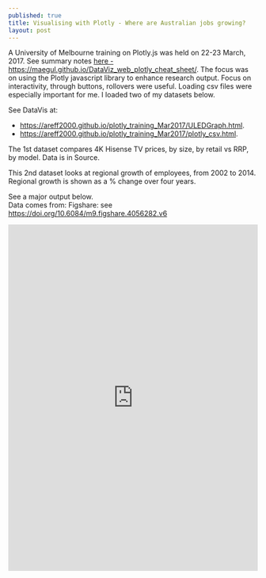 ```yaml
---
published: true
title: Visualising with Plotly - Where are Australian jobs growing?
layout: post
---
```

<p>
A University of Melbourne training on Plotly.js was held on 22-23 March, 2017. See summary notes <a href="https://maegul.github.io/DataViz_web_plotly_cheat_sheet/">here - https://maegul.github.io/DataViz_web_plotly_cheat_sheet/</a>.
The focus was on using the Plotly javascript library to enhance research output.
Focus on interactivity, through buttons, rollovers were useful.
Loading csv files were especially important for me. I loaded two of my datasets below.</p>

<p>See DataVis at: 
<ul><li>
<a href="https://areff2000.github.io/plotly_training_Mar2017/ULEDGraph.html">https://areff2000.github.io/plotly_training_Mar2017/ULEDGraph.html</a>.</li>
<li>
<a href="https://areff2000.github.io/plotly_training_Mar2017/plotly_csv.html">https://areff2000.github.io/plotly_training_Mar2017/plotly_csv.html</a>.
</li>
</ul>
</p>

<p>The 1st dataset compares 4K Hisense TV prices, by size, by retail vs RRP, by model. Data is in Source.</p>
<p>This 2nd dataset looks at regional growth of employees, from 2002 to 2014.
Regional growth is shown as a % change over four years.</p>

See a major output below.<br>
Data comes from: Figshare: see <a href="https://doi.org/10.6084/m9.figshare.4056282.v6">https://doi.org/10.6084/m9.figshare.4056282.v6</a> 

<iframe width="100%" height="700" frameborder="0" scrolling="no" src="https://areff2000.github.io/plotly_training_Mar2017/plotly_csv.html
"></iframe>
